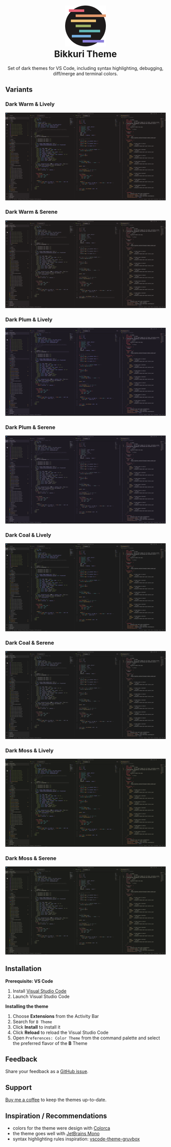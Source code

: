 
<h1 align="center">
  <br>
  <a href="https://marketplace.visualstudio.com/items?itemName=brano.b-theme" target="_blank">
    <img src="https://raw.githubusercontent.com/surfinzap/bikkuri-theme-vscode/master/assets/b-theme-icon.png">
  </a>
  <br>
  Bikkuri Theme
  <br>
</h1>


<p align="center">Set of dark themes for VS Code, including syntax highlighting, debugging, diff/merge and terminal colors.</p>


## Variants

### Dark Warm & Lively
![Dark Warm & Lively](assets/b-theme-dark-warm-lively.png)

### Dark Warm & Serene
![Dark Warm & Serene](assets/b-theme-dark-warm-serene.png)

### Dark Plum & Lively
![Dark Plum & Lively](assets/b-theme-dark-plum-lively.png)

### Dark Plum & Serene
![Dark Plum & Serene](assets/b-theme-dark-plum-serene.png)

### Dark Coal & Lively
![Dark Coal & Lively](assets/b-theme-dark-coal-lively.png)

### Dark Coal & Serene
![Dark Coal & Serene](assets/b-theme-dark-coal-serene.png)

### Dark Moss & Lively
![Dark Moss & Lively](assets/b-theme-dark-moss-lively.png)

### Dark Moss & Serene
![Dark Moss & Serene](assets/b-theme-dark-moss-serene.png)


## Installation

**Prerequisite: VS Code**
1. Install [Visual Studio Code](https://code.visualstudio.com/)
2. Launch Visual Studio Code

**Installing the theme**
1. Choose **Extensions** from the Activity Bar
2. Search for `B Theme`
3. Click **Install** to install it
4. Click **Reload** to reload the Visual Studio Code
5. Open `Preferences: Color Theme` from the command palette and select the preferred flavor of the **B** Theme


## Feedback

Share your feedback as a [GitHub issue](https://github.com/surfinzap/b-theme-vscode/issues).


## Support 

[Buy me a coffee](https://ko-fi.com/branosandala) to keep the themes up-to-date. 


## Inspiration / Recommendations
- colors for the theme were design with [Colorca](https://colorca.org)
- the theme goes well with [JetBrains Mono](https://github.com/JetBrains/JetBrainsMono)
- syntax highlighting rules inspiration: [vscode-theme-gruvbox](https://github.com/jdinhify/vscode-theme-gruvbox)